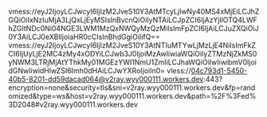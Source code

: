 vmess://eyJ2IjoyLCJwcyI6IjIzM2JveS10Y3AtMTcyLjIwNy40MS4xMjEiLCJhZGQiOiIxNzIuMjA3LjQxLjEyMSIsInBvcnQiOiIyNTAiLCJpZCI6IjAzYjllOTQ4LWFhZGItNDc0Ni04NGE3LWM1MzQxNWQyMzQzMiIsImFpZCI6IjAiLCJuZXQiOiJ0Y3AiLCJ0eXBlIjoiaHR0cCIsInBhdGgiOiIifQ==
vmess://eyJ2IjoyLCJwcyI6IjIzM2JveS10Y3AtNTIuMTYwLjMzLjE4NiIsImFkZCI6IjUyLjE2MC4zMy4xODYiLCJwb3J0IjoiMzAwIiwiaWQiOiIyZTMzNjZkMS0yNWM3LTRjMjAtYThkMy01MGEzYWI1NmU1ZmIiLCJhaWQiOiIwIiwibmV0IjoidGNwIiwidHlwZSI6Imh0dHAiLCJwYXRoIjoiIn0=
vless://04c793d1-5450-40b5-8201-dd59dacad064@v2ray.wyy000111.workers.dev:443?encryption=none&security=tls&sni=v2ray.wyy000111.workers.dev&fp=randomized&type=ws&host=v2ray.wyy000111.workers.dev&path=%2F%3Fed%3D2048#v2ray.wyy000111.workers.dev
